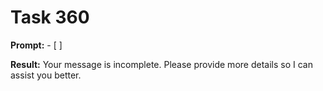 # Task 360

**Prompt:** - [ ]

**Result:**
Your message is incomplete. Please provide more details so I can assist you better.
